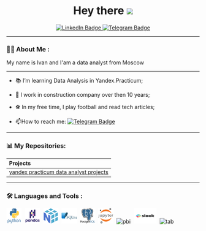 <div id="header" align="center">
<h1>
  Hey there
  <img src="https://media.giphy.com/media/hvRJCLFzcasrR4ia7z/giphy.gif" width="30px"/>
</h1>

<div id="badges">
  <a href="https://www.linkedin.com/in/%D0%B8%D0%B2%D0%B0%D0%BD-%D1%88%D0%B8%D0%BA%D1%83%D0%BD%D0%BE%D0%B2-61b80648/">
    <img src="https://img.shields.io/badge/LinkedIn-blue?style=for-the-badge&logo=linkedin&logoColor=white" alt="LinkedIn Badge"/>
  </a>
  <a href="https://t.me/ishikunov">
    <img src="https://img.shields.io/badge/Telegram-blue?style=for-the-badge&logo=telegram&logoColor=white" alt="Telegram Badge"/>
  </a>
</div>
</div>

---

### :man_technologist: About Me :
My name is Ivan and I'am a data analyst from Moscow

---

- :books: I’m learning Data Analysis in Yandex.Practicum;

- :briefcase: I work in construction company over then 10 years;

- :soccer: In my free time, I play football and read tech articles;

- :mailbox:How to reach me: [![Telegram Badge](https://img.shields.io/badge/ishikunov-blue?style=flat&logo=Telegram&logoColor=white)](https://t.me/ishikunov)

---

### :bar_chart: My Repositories:

Projects |
:---------|
|[yandex practicum data analyst projects](https://github.com/shikunovip/practicum_yandex_data_analyst)|

---

### :hammer_and_wrench: Languages and Tools :

<div>
  <img src="https://raw.githubusercontent.com/devicons/devicon/1119b9f84c0290e0f0b38982099a2bd027a48bf1/icons/python/python-original-wordmark.svg" title="Python" alt="Python" width="40" height="40"/>&nbsp;
  <img src="https://raw.githubusercontent.com/devicons/devicon/1119b9f84c0290e0f0b38982099a2bd027a48bf1/icons/pandas/pandas-original-wordmark.svg"
title="Pandas" alt="Pandas" width="40" height="40"/>&nbsp; 
  <img src="https://raw.githubusercontent.com/devicons/devicon/1119b9f84c0290e0f0b38982099a2bd027a48bf1/icons/numpy/numpy-original.svg"
title="Numpy" alt="NumPy" width="40" height="40"/>&nbsp; 
  <img src="https://raw.githubusercontent.com/devicons/devicon/1119b9f84c0290e0f0b38982099a2bd027a48bf1/icons/sqlite/sqlite-original-wordmark.svg"
title="SQLite" alt="SQLite" width="40" height="40"/>&nbsp;  
  <img src="https://raw.githubusercontent.com/devicons/devicon/1119b9f84c0290e0f0b38982099a2bd027a48bf1/icons/postgresql/postgresql-original-wordmark.svg"
title="postgre" alt="postgre" width="40" height="40"/>&nbsp;   
  <img src="https://raw.githubusercontent.com/devicons/devicon/1119b9f84c0290e0f0b38982099a2bd027a48bf1/icons/jupyter/jupyter-original-wordmark.svg"
title="jupiter" alt="jupiter" width="40" height="40"/>&nbsp;  
   <img src="https://github.com/microsoft/PowerBI-Icons/blob/main/PNG/Power-BI.png"
title="pbi" alt="pbi" width="40" height="40"/>&nbsp;    
  <img src="https://raw.githubusercontent.com/devicons/devicon/1119b9f84c0290e0f0b38982099a2bd027a48bf1/icons/slack/slack-original-wordmark.svg"
title="slack" alt="slack" width="60" height="40"/>&nbsp;   
  <img src="https://upload.wikimedia.org/wikipedia/ru/0/06/Tableau_logo.svg"
title="tab" alt="tab" width="80" height="40"/>&nbsp; 
</div>
